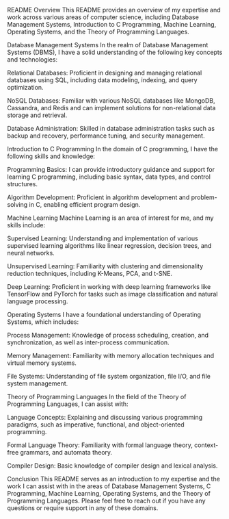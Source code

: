 README
Overview
This README provides an overview of my expertise and work across various areas of computer science, including Database Management Systems, Introduction to C Programming, Machine Learning, Operating Systems, and the Theory of Programming Languages.

Database Management Systems
In the realm of Database Management Systems (DBMS), I have a solid understanding of the following key concepts and technologies:

Relational Databases: Proficient in designing and managing relational databases using SQL, including data modeling, indexing, and query optimization.

NoSQL Databases: Familiar with various NoSQL databases like MongoDB, Cassandra, and Redis and can implement solutions for non-relational data storage and retrieval.

Database Administration: Skilled in database administration tasks such as backup and recovery, performance tuning, and security management.

Introduction to C Programming
In the domain of C programming, I have the following skills and knowledge:

Programming Basics: I can provide introductory guidance and support for learning C programming, including basic syntax, data types, and control structures.

Algorithm Development: Proficient in algorithm development and problem-solving in C, enabling efficient program design.

Machine Learning
Machine Learning is an area of interest for me, and my skills include:

Supervised Learning: Understanding and implementation of various supervised learning algorithms like linear regression, decision trees, and neural networks.

Unsupervised Learning: Familiarity with clustering and dimensionality reduction techniques, including K-Means, PCA, and t-SNE.

Deep Learning: Proficient in working with deep learning frameworks like TensorFlow and PyTorch for tasks such as image classification and natural language processing.

Operating Systems
I have a foundational understanding of Operating Systems, which includes:

Process Management: Knowledge of process scheduling, creation, and synchronization, as well as inter-process communication.

Memory Management: Familiarity with memory allocation techniques and virtual memory systems.

File Systems: Understanding of file system organization, file I/O, and file system management.

Theory of Programming Languages
In the field of the Theory of Programming Languages, I can assist with:

Language Concepts: Explaining and discussing various programming paradigms, such as imperative, functional, and object-oriented programming.

Formal Language Theory: Familiarity with formal language theory, context-free grammars, and automata theory.

Compiler Design: Basic knowledge of compiler design and lexical analysis.

Conclusion
This README serves as an introduction to my expertise and the work I can assist with in the areas of Database Management Systems, C Programming, Machine Learning, Operating Systems, and the Theory of Programming Languages. Please feel free to reach out if you have any questions or require support in any of these domains.
